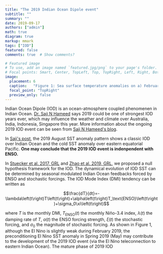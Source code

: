 ```yaml
---
title: "The 2019 Indian Ocean Dipole event"
subtitle: ""
summary: ""
date: 2019-09-17
authors: ["admin"]
math: true
diagram: true
markup: mmark
tags: ["IOD"]
featured: false
comments: true  # Show comments?

# Featured image
# To use, add an image named `featured.jpg/png` to your page's folder.
# Focal points: Smart, Center, TopLeft, Top, TopRight, Left, Right, BottomLeft, Bottom, BottomRight.
image:
  placement: 6
  caption:   "Figure 1: Sea surface temperature anomalies on a) February , b) May and c) August 2019. Data Source: OISST v2"
  focal_point: "TopRight"
  preview_only: false
---
```


Indian Ocean Dipole (IOD) is an ocean-atmosphere coupled phenomenen in Indian Ocean. [Dr. Saji N Hameed](https://www.researchgate.net/project/Realtime-monitoring-of-the-Indian-Ocean-Dipole) says 2019 could be one of strongest IOD years ever, which may influence the weather and climate over Australia, India, Indonesia, Singapore this year. More information about the ongoing 2019 IOD event can be seen from [Saji N Hameed's blog](http://enformtk.u-aizu.ac.jp/blog/).

In [Saji's post](http://enformtk.u-aizu.ac.jp/blog/2019/08/29/iod-at-last/), the 2019 August SST anomaly pattern shows a classic IOD over Indian Ocean and the cold SST anomaly over eastern equatorial Pacific. **One may conclude that the 2019 IOD event is indenpendent with ENSO.** 

In [Stuecker et al. 2017, GRL](https://doi.org/10.1002/2016GL072308) and [Zhao et al. 2019, GRL](https://doi.org/10.1029/2019GL084196), we proposed a null hypothesis framework for the IOD. The dynamical evolution of IOD SST can be determined by seasonal modulated Indian Ocean feedbacks forced by ENSO and stochastic forcings. The IOD Mode Index (DMI) tendency can be written as

$$\frac{dT}{dt}=-\lambda\left(t\right)T\left(t\right)+\alpha\left(t\right)T_\text{ENSO}\left(t\right)+\sigma_0\xi\left(t\right)$$

where $T$ is the monthly DMI, $T_\text{ENSO}\left(t\right)$ the monthly Niño-3.4 index, $\lambda\left(t\right)$ the damping rate of $T$, $\alpha\left(t\right)$ the ENSO forcing strength, $\xi\left(t\right)$ the stochastic forcing, and $\sigma_0$ the magnitude of stochastic forcing. As shown in Figure 1, although the El Nino is slightly weak during February 2019, the preconditioning El Nino SST anomaly in Spring 2019 (May) may contribute to the development of the 2019 IOD event (via the El Nino teleconnection to eastern Indian Ocean). The mature phase of 2019 IOD 